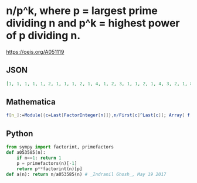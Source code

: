 # n/p^k, where p \= largest prime dividing n and p^k \= highest power of p dividing n\.
https://oeis.org/A051119
## JSON
```JSON
[1, 1, 1, 1, 1, 2, 1, 1, 1, 2, 1, 4, 1, 2, 3, 1, 1, 2, 1, 4, 3, 2, 1, 8, 1, 2, 1, 4, 1, 6, 1, 1, 3, 2, 5, 4, 1, 2, 3, 8, 1, 6, 1, 4, 9, 2, 1, 16, 1, 2, 3, 4, 1, 2, 5, 8, 3, 2, 1, 12, 1, 2, 9, 1, 5, 6, 1, 4, 3, 10, 1, 8, 1, 2, 3, 4, 7, 6, 1, 16, 1, 2, 1, 12, 5, 2, 3, 8, 1, 18, 7, 4, 3, 2, 5, 32, 1, 2, 9, 4, 1]
```
## Mathematica
```Mathematica
f[n_]:=Module[{c=Last[FactorInteger[n]]},n/First[c]^Last[c]]; Array[ f, 110] (* _Harvey P. Dale_, Oct 14 2011 *)
```
## Python
```Python
from sympy import factorint, primefactors
def a053585(n):
    if n==1: return 1
    p = primefactors(n)[-1]
    return p**factorint(n)[p]
def a(n): return n/a053585(n) # _Indranil Ghosh_, May 19 2017
```
